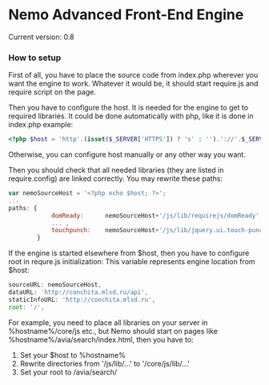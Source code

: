 # Nemo Advanced Front-End Engine

Current version: 0.8

### How to setup

First of all, you have to place the source code from index.php wherever you want the engine to work.
Whatever it would be, it should start require.js and require script on the page.

Then you have to configure the host. It is needed for the engine to get to required libraries.
It could be done automatically with php, like it is done in index.php example:
```php
<?php $host = 'http'.(isset($_SERVER['HTTPS']) ? 's' : '').'://'.$_SERVER['HTTP_HOST']; ?>
```
Otherwise, you can configure host manually or any other way you want.

Then you should check that all needed libraries (they are listed in require.config) are linked correctly.
You may rewrite these paths:

```js
var nemoSourceHost = '<?php echo $host; ?>';
...
paths: {
			domReady:      nemoSourceHost+'/js/lib/requirejs/domReady',
			... ,
			touchpunch:    nemoSourceHost+'/js/lib/jquery.ui.touch-punch/v.0.2.3/jquery.ui.touch-punch.min'
		}
```

If the engine is started elsewhere from $host, then you have to configure root in requre.js initialization:
This variable represents engine location from $host:

```js
sourceURL: nemoSourceHost,
dataURL: 'http://conchita.mlsd.ru/api',
staticInfoURL: 'http://conchita.mlsd.ru',
root: '/',
```

For example, you need to place all libraries on your server in %hostname%/core/js etc.,
but Nemo should start on pages like %hostname%/avia/search/index.html, then you have to:

1. Set your $host to %hostname%
2. Rewrite directories from '/js/lib/...' to '/core/js/lib/...'
3. Set your root to /avia/search/


